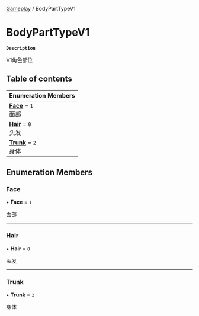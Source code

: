 [Gameplay](../modules/Gameplay.Gameplay.md) / BodyPartTypeV1

# BodyPartTypeV1 <Badge type="tip" text="Enumeration" /> 

**`Description`**

V1角色部位

## Table of contents

| Enumeration Members |
| :-----|
| **[Face](Gameplay.BodyPartTypeV1.md#face)** = ``1`` <br> 面部|
| **[Hair](Gameplay.BodyPartTypeV1.md#hair)** = ``0`` <br> 头发|
| **[Trunk](Gameplay.BodyPartTypeV1.md#trunk)** = ``2`` <br> 身体|

## Enumeration Members

### Face  

• **Face** = ``1``

面部

___

### Hair  

• **Hair** = ``0``

头发

___

### Trunk  

• **Trunk** = ``2``

身体
